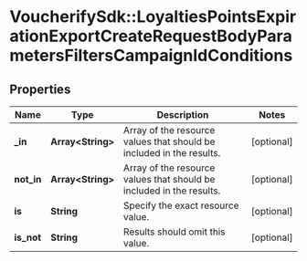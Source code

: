 # VoucherifySdk::LoyaltiesPointsExpirationExportCreateRequestBodyParametersFiltersCampaignIdConditions

## Properties

| Name | Type | Description | Notes |
| ---- | ---- | ----------- | ----- |
| **_in** | **Array&lt;String&gt;** | Array of the resource values that should be included in the results. | [optional] |
| **not_in** | **Array&lt;String&gt;** | Array of the resource values that should be included in the results. | [optional] |
| **is** | **String** | Specify the exact resource value. | [optional] |
| **is_not** | **String** | Results should omit this value. | [optional] |

